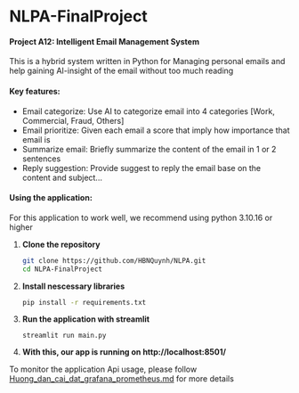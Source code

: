 # NLPA-FinalProject
#### Project A12: Intelligent Email Management System

This is a hybrid system written in Python for Managing personal emails and help gaining AI-insight of the email without too much reading

#### Key features:
- Email categorize: Use AI to categorize email into 4 categories [Work, Commercial, Fraud, Others]
- Email prioritize: Given each email a score that imply how importance that email is
- Summarize email: Briefly summarize the content of the email in 1 or 2 sentences
- Reply suggestion: Provide suggest to reply the email base on the content and subject...

#### Using the application:
For this application to work well, we recommend using python 3.10.16 or higher

1. **Clone the repository**
   ```bash
   git clone https://github.com/HBNQuynh/NLPA.git
   cd NLPA-FinalProject
2. **Install nescessary libraries**
    ```bash
    pip install -r requirements.txt
3. **Run the application with streamlit**
    ```bassh
    streamlit run main.py
4. **With this, our app is running on http://localhost:8501/**

To monitor the application Api usage, please follow [Huong_dan_cai_dat_grafana_prometheus.md](./Huong_dan_cai_dat_grafana_prometheus.md) for more details

